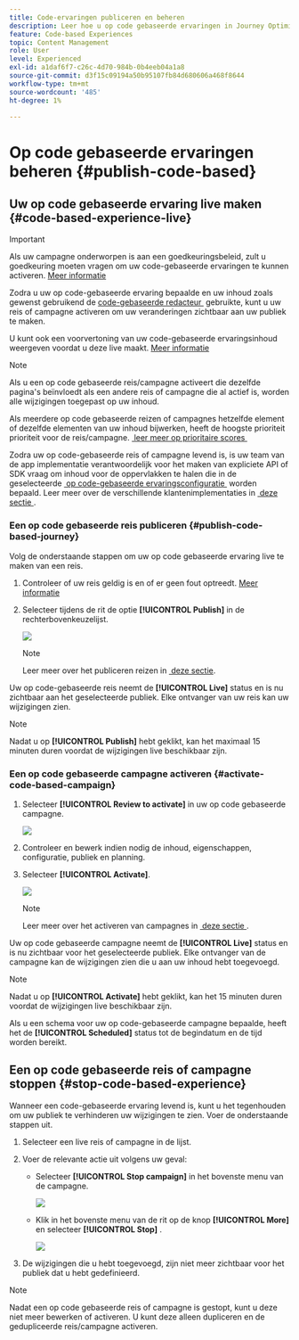 ```yaml
---
title: Code-ervaringen publiceren en beheren
description: Leer hoe u op code gebaseerde ervaringen in Journey Optimizer kunt publiceren en stoppen
feature: Code-based Experiences
topic: Content Management
role: User
level: Experienced
exl-id: a1daf6f7-c26c-4d70-984b-0b4eeb04a1a8
source-git-commit: d3f15c09194a50b95107fb84d680606a468f8644
workflow-type: tm+mt
source-wordcount: '485'
ht-degree: 1%

---
```


# Op code gebaseerde ervaringen beheren {#publish-code-based}

## Uw op code gebaseerde ervaring live maken {#code-based-experience-live}

>[!IMPORTANT]
>
> Als uw campagne onderworpen is aan een goedkeuringsbeleid, zult u goedkeuring moeten vragen om uw code-gebaseerde ervaringen te kunnen activeren. [Meer informatie](../test-approve/gs-approval.md)

Zodra u uw op code-gebaseerde ervaring bepaalde en uw inhoud zoals gewenst gebruikend de [&#x200B; code-gebaseerde redacteur &#x200B;](create-code-based.md#edit-code) gebruikte, kunt u uw reis of campagne activeren om uw veranderingen zichtbaar aan uw publiek te maken.

U kunt ook een voorvertoning van uw code-gebaseerde ervaringsinhoud weergeven voordat u deze live maakt. [Meer informatie](test-code-based.md)

>[!NOTE]
>
>Als u een op code gebaseerde reis/campagne activeert die dezelfde pagina&#39;s beïnvloedt als een andere reis of campagne die al actief is, worden alle wijzigingen toegepast op uw inhoud.
>
>Als meerdere op code gebaseerde reizen of campagnes hetzelfde element of dezelfde elementen van uw inhoud bijwerken, heeft de hoogste prioriteit prioriteit voor de reis/campagne. [&#x200B; leer meer op prioritaire scores &#x200B;](../conflict-prioritization/priority-scores.md)

Zodra uw op code-gebaseerde reis of campagne levend is, is uw team van de app implementatie verantwoordelijk voor het maken van expliciete API of SDK vraag om inhoud voor de oppervlakken te halen die in de geselecteerde [&#x200B; op code-gebaseerde ervaringsconfiguratie &#x200B;](code-based-configuration.md) worden bepaald. Leer meer over de verschillende klantenimplementaties in [&#x200B; deze sectie &#x200B;](code-based-implementation-samples.md).

### Een op code gebaseerde reis publiceren {#publish-code-based-journey}

Volg de onderstaande stappen om uw op code gebaseerde ervaring live te maken van een reis.

1. Controleer of uw reis geldig is en of er geen fout optreedt. [Meer informatie](../building-journeys/troubleshooting.md#checking-for-errors-before-testing)

1. Selecteer tijdens de rit de optie **[!UICONTROL Publish]** in de rechterbovenkeuzelijst.

   ![](assets/code-based-journey-publish.png)

   >[!NOTE]
   >
   >Leer meer over het publiceren reizen in [&#x200B; deze sectie &#x200B;](../building-journeys/publishing-the-journey.md).

Uw op code-gebaseerde reis neemt de **[!UICONTROL Live]** status en is nu zichtbaar aan het geselecteerde publiek. Elke ontvanger van uw reis kan uw wijzigingen zien.

>[!NOTE]
>
>Nadat u op **[!UICONTROL Publish]** hebt geklikt, kan het maximaal 15 minuten duren voordat de wijzigingen live beschikbaar zijn.

### Een op code gebaseerde campagne activeren {#activate-code-based-campaign}

1. Selecteer **[!UICONTROL Review to activate]** in uw op code gebaseerde campagne.

   ![](assets/code-based-campaign-review.png)

1. Controleer en bewerk indien nodig de inhoud, eigenschappen, configuratie, publiek en planning.

1. Selecteer **[!UICONTROL Activate]**.

   ![](assets/code-based-campaign-activate.png)

   >[!NOTE]
   >
   >Leer meer over het activeren van campagnes in [&#x200B; deze sectie &#x200B;](../campaigns/review-activate-campaign.md).

Uw op code gebaseerde campagne neemt de **[!UICONTROL Live]** status en is nu zichtbaar voor het geselecteerde publiek. Elke ontvanger van de campagne kan de wijzigingen zien die u aan uw inhoud hebt toegevoegd.

>[!NOTE]
>
>Nadat u op **[!UICONTROL Activate]** hebt geklikt, kan het 15 minuten duren voordat de wijzigingen live beschikbaar zijn.
>
>Als u een schema voor uw op code-gebaseerde campagne bepaalde, heeft het de **[!UICONTROL Scheduled]** status tot de begindatum en de tijd worden bereikt.

## Een op code gebaseerde reis of campagne stoppen {#stop-code-based-experience}

Wanneer een code-gebaseerde ervaring levend is, kunt u het tegenhouden om uw publiek te verhinderen uw wijzigingen te zien. Voer de onderstaande stappen uit.

1. Selecteer een live reis of campagne in de lijst.

1. Voer de relevante actie uit volgens uw geval:

   * Selecteer **[!UICONTROL Stop campaign]** in het bovenste menu van de campagne.

     ![](assets/code-based-campaign-stop.png)

   * Klik in het bovenste menu van de rit op de knop **[!UICONTROL More]** en selecteer **[!UICONTROL Stop]** .

     ![](assets/code-based-journey-stop.png)

1. De wijzigingen die u hebt toegevoegd, zijn niet meer zichtbaar voor het publiek dat u hebt gedefinieerd.

>[!NOTE]
>
>Nadat een op code gebaseerde reis of campagne is gestopt, kunt u deze niet meer bewerken of activeren. U kunt deze alleen dupliceren en de gedupliceerde reis/campagne activeren.

<!--Reporting TBC

## Check the code-based experience reports {#check-code-based-reports}

Once your code-based experience is live, you can check the **[!UICONTROL Code-based]** tab of the  [Journey report](../reports/journey-global-report-cja.md#web-cja) and [Campaign report](../reports/campaign-global-report-cja.md#web) to compare elements such as the number of experiences delivered to your audience, and the number of engagements with your content.-->

<!--## Code-based reports

You can access code-based journey or campaign reports from the summary screen.

Global reports display events that occurred at least two hours ago and cover events over a selected time period. In comparison, Live reports focus on events that took place within the past 24 hours, with a minimum time interval of two minutes from the event occurrence.

### Code-based live report {#live-report-code-based}

From your campaign **[!UICONTROL Live report]**, the **[!UICONTROL Code-based experience]** tab details the main information relative to your apps or web pages. [Learn more about live report](../reports/campaign-live-report.md)

+++Learn more about the different metrics and widgets available for the Code-based experience report.

The **[!UICONTROL Code-based experience performance]** KPIs detail the main information relative to your visitors' engagement with your code-based experiences, such as:

* **[!UICONTROL Impressions]**: total number of experiences delivered to all users.

* **[!UICONTROL Interactions]**:  total number of engagements with your app/page. This includes any actions taken by the users, such as clicks or any other interactions.

The **[!UICONTROL Code-based experience summary]** graph shows the evolution of your experiences (impressions, unique impressions and interactions) for the last 24 hours.

TBC: The **[!UICONTROL Interactions by element]** table details the main information relative to your visitors' engagement with the various elements on your app/pages.
+++

### Code-based global report {#global-report-code-based}

Code-based campaign global report can be accessed directly from your journey or campaign with the **[!UICONTROL View report]** button. [Learn more about global report](../reports/campaign-global-report-cja.md)

From your Campaign **[!UICONTROL Global report]**, the **[!UICONTROL Code-based experience]** tab details the main information relative to your apps or web pages.

![](assets/code-based-campaign-global-report.png)

Add image TBC

+++Learn more about the different metrics and widgets available for the Code-based experience report.

The **[!UICONTROL Code-based experience performance]** KPIs detail the main information relative to your visitors' engagement with your experiences, such as:

* **[!UICONTROL Unique impressions]**: number of unique users to whom the experience was delivered.

* **[!UICONTROL Impressions]**: total number of experiences delivered to all users.

* **[!UICONTROL Interactions]**: percentage of engagements with your app/page. This includes any actions taken by the users, such as clicks or any other interactions.

The **[!UICONTROL Code-based experience summary]** graph shows the evolution of your experiences (unique impressions, impressions and interactions) for the concerned period.

TBC: The **[!UICONTROL Interactions by element]** table details the main information relative to your visitors' engagement with the various elements on your apps/pages.
+++

-->
